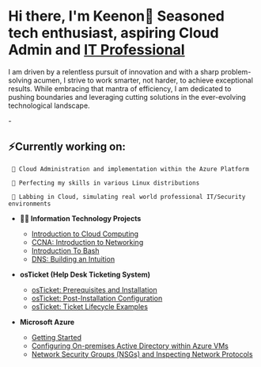 

<!--
**KeenonT/KeenonT** is a ✨ _special_ ✨ repository because its `README.md` (this file) appears on your GitHub profile.

Here are some ideas to get you started:
 🔭 I’m currently working on ... Cloud Administration 
- 
- 👯 I’m looking to collaborate on ...
- 🤔 I’m looking for help with ...
- 💬 Ask me about ...
- 📫 How to reach me: ...
- 😄 Pronouns: ...
- ⚡ Fun fact: ...
-->


<h1>Hi there, I'm Keenon👋 Seasoned tech enthusiast, aspiring Cloud Admin and <a href="https://linkedin.com/in/TBD"> IT Professional</a></h1>
I am driven by a relentless pursuit of innovation and with a sharp problem-solving acumen, I strive to work smarter, not harder, to achieve exceptional results. While embracing that mantra of efficiency, I am dedicated to pushing boundaries and leveraging cutting 
solutions in the ever-evolving technological landscape.

-<h2>⚡Currently working on:</h2> 
    
     🔭 Cloud Administration and implementation within the Azure Platform
    
     🌱 Perfecting my skills in various Linux distributions
     
     💬 Labbing in Cloud, simulating real world professional IT/Security environments



- <b>👨‍💻 Information Technology Projects</b>
  - [Introduction to Cloud Computing](https://github.com/KeenonT/Introduction-to-Cloud-Computing)
  - [CCNA: Introduction to Networking](https://github.com/KeenonT/Introduction-to-Networking)
  - [Introduction To Bash](https://github.com/KeenonT/Intro-To-Bash)
  - [DNS: Building an Intuition](https://github.com/KeenonT/IntroDNS)
  


- <b>osTicket (Help Desk Ticketing System)</b>
  - [osTicket: Prerequisites and Installation](https://github.com/KeenonT/osticket-prereqs)
  - [osTicket: Post-Installation Configuration](https://github.com/KeenonT/post-install-config)
  - [osTicket: Ticket Lifecycle Examples](https://github.com/KeenonT/ticket-lifecycle)
  

- <b>Microsoft Azure</b>
  - [Getting Started](https://github.com/KeenonT/GettingStarted/blob/main/README.md)
  - [Configuring On-premises Active Directory within Azure VMs](https://github.com/KeenonT/On-premisesADAzureVMs)
  - [Network Security Groups (NSGs) and Inspecting Network Protocols](https://github.com/KeenonT/azure-network-protocols)

